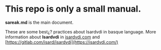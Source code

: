 # This repo is only a small manual.
**sareak.md** is the main document. 


These are some best¿? practices about Isardvdi in basque language.
More information about **Isardvdi** in [isardvdi,com](https://isardvdi.com/) and [https://gitlab.com/isard/isardvdi](https://isardvdi.com/)
